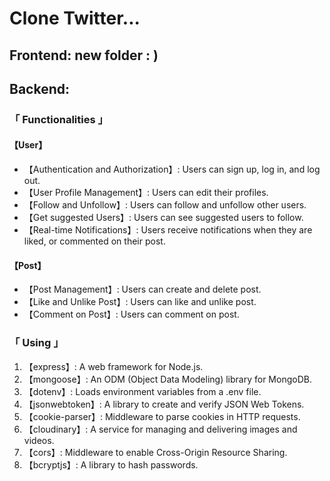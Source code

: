 # Clone Twitter...

## Frontend: new folder : )

## Backend:

### 「 Functionalities 」

#### 【User】

- 【Authentication and Authorization】: Users can sign up, log in, and log out.
- 【User Profile Management】: Users can edit their profiles.
- 【Follow and Unfollow】: Users can follow and unfollow other users.
- 【Get suggested Users】: Users can see suggested users to follow.
- 【Real-time Notifications】: Users receive notifications when they are liked, or commented on their post.

#### 【Post】

- 【Post Management】: Users can create and delete post.
- 【Like and Unlike Post】: Users can like and unlike post.
- 【Comment on Post】: Users can comment on post.

### 「 Using 」

1. 【express】: A web framework for Node.js.
2. 【mongoose】: An ODM (Object Data Modeling) library for MongoDB.
3. 【dotenv】: Loads environment variables from a .env file.
4. 【jsonwebtoken】: A library to create and verify JSON Web Tokens.
5. 【cookie-parser】: Middleware to parse cookies in HTTP requests.
6. 【cloudinary】: A service for managing and delivering images and videos.
7. 【cors】: Middleware to enable Cross-Origin Resource Sharing.
8. 【bcryptjs】: A library to hash passwords.
